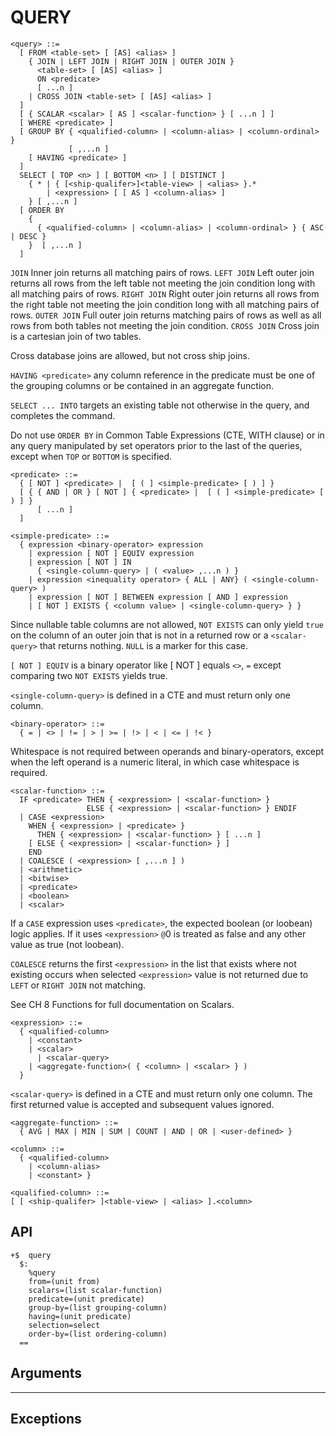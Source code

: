 # QUERY

```
<query> ::=
  [ FROM <table-set> [ [AS] <alias> ]
    { JOIN | LEFT JOIN | RIGHT JOIN | OUTER JOIN }
      <table-set> [ [AS] <alias> ]
      ON <predicate>
      [ ...n ]
    | CROSS JOIN <table-set> [ [AS] <alias> ]
  ]
  [ { SCALAR <scalar> [ AS ] <scalar-function> } [ ...n ] ]
  [ WHERE <predicate> ]
  [ GROUP BY { <qualified-column> | <column-alias> | <column-ordinal> } 
             [ ,...n ]
    [ HAVING <predicate> ]
  ]
  SELECT [ TOP <n> ] [ BOTTOM <n> ] [ DISTINCT ]
    { * | { [<ship-qualifer>]<table-view> | <alias> }.*
        | <expression> [ [ AS ] <column-alias> ]
    } [ ,...n ]
  [ ORDER BY 
    {
      { <qualified-column> | <column-alias> | <column-ordinal> } { ASC | DESC }
    }  [ ,...n ]
  ]
```
`JOIN` Inner join returns all matching pairs of rows.
`LEFT JOIN` Left outer join returns all rows from the left table not meeting the join condition long with all matching pairs of rows.
`RIGHT JOIN` Right outer join returns all rows from the right table not meeting the join condition long with all matching pairs of rows.
`OUTER JOIN` Full outer join returns matching pairs of rows as well as all rows from both tables not meeting the join condition.
`CROSS JOIN` Cross join is a cartesian join of two tables.

Cross database joins are allowed, but not cross ship joins.

`HAVING <predicate>` any column reference in the predicate must be one of the grouping columns or be contained in an aggregate function.

`SELECT ... INTO` targets an existing table not otherwise in the query, and completes the command.

Do not use `ORDER BY` in Common Table Expressions (CTE, WITH clause) or in any query manipulated by set operators prior to the last of the queries, except when `TOP` or `BOTTOM` is specified.

```
<predicate> ::=
  { [ NOT ] <predicate> |  [ ( ] <simple-predicate> [ ) ] }
  [ { { AND | OR } [ NOT ] { <predicate> |  [ ( ] <simple-predicate> [ ) ] }
      [ ...n ]
  ]
```

```
<simple-predicate> ::=
  { expression <binary-operator> expression
    | expression [ NOT ] EQUIV expression
    | expression [ NOT ] IN
      { <single-column-query> | ( <value> ,...n ) }
    | expression <inequality operator> { ALL | ANY} ( <single-column-query> )
    | expression [ NOT ] BETWEEN expression [ AND ] expression
    | [ NOT ] EXISTS { <column value> | <single-column-query> } }
```
Since nullable table columns are not allowed, `NOT EXISTS` can only yield `true` on the column of an outer join that is not in a returned row or a `<scalar-query>` that returns nothing. `NULL` is a marker for this case.

`[ NOT ] EQUIV` is a binary operator like [ NOT ] equals `<>`, `=` except comparing two `NOT EXISTS` yields true.

`<single-column-query>` is defined in a CTE and must return only one column.

```
<binary-operator> ::=
  { = | <> | != | > | >= | !> | < | <= | !< }
```
Whitespace is not required between operands and binary-operators, except when the left operand is a numeric literal, in which case whitespace is required.

```
<scalar-function> ::=
  IF <predicate> THEN { <expression> | <scalar-function> }
                 ELSE { <expression> | <scalar-function> } ENDIF
  | CASE <expression>
    WHEN { <expression> | <predicate> }
	  THEN { <expression> | <scalar-function> } [ ...n ]
    [ ELSE { <expression> | <scalar-function> } ]
    END
  | COALESCE ( <expression> [ ,...n ] )
  | <arithmetic>
  | <bitwise>
  | <predicate>
  | <boolean>
  | <scalar>
```
If a `CASE` expression uses `<predicate>`, the expected boolean (or loobean) logic applies.
If it uses `<expression>` `@`0 is treated as false and any other value as true (not loobean).

`COALESCE` returns the first `<expression>` in the list that exists where not existing occurs when selected `<expression>` value is not returned due to `LEFT` or `RIGHT JOIN` not matching.

See CH 8 Functions for full documentation on Scalars.

```
<expression> ::=
  { <qualified-column>
    | <constant>
    | <scalar>
	  | <scalar-query>
    | <aggregate-function>( { <column> | <scalar> } )
  }
```
`<scalar-query>` is defined in a CTE and must return only one column. The first returned value is accepted and subsequent values ignored.

```
<aggregate-function> ::=
  { AVG | MAX | MIN | SUM | COUNT | AND | OR | <user-defined> }
```

```
<column> ::=
  { <qualified-column>
    | <column-alias>
    | <constant> }
```

```
<qualified-column> ::=
[ [ <ship-qualifer> ]<table-view> | <alias> ].<column>
```

## API
```
+$  query
  $:
    %query
    from=(unit from)
    scalars=(list scalar-function)
    predicate=(unit predicate)
    group-by=(list grouping-column)
    having=(unit predicate)
    selection=select
    order-by=(list ordering-column)
  ==
```

## Arguments

** **

## Exceptions

